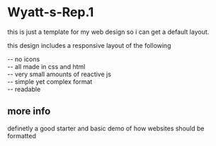 # Wyatt-s-Rep.1

this is just a template for my web design so i can get a default layout.

this design includes a responsive layout of the following

-- no icons <br>
-- all made in css and html <br>
-- very small amounts of reactive js <br>
-- simple yet complex format <br>
-- readable

<h2>more info</h2>
definetly a good starter and basic demo of how websites should be formatted